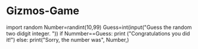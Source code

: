 # Gizmos-Game
import random
Number=randint(10,99)
Guess=int(input("Guess the random two didgit integer. "))
if Nummber==Guess:
  print ("Congratulations you did it!")
else:
  print("Sorry, the number was", Number,)
